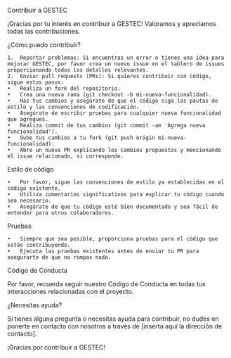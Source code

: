 Contribuir a GESTEC

¡Gracias por tu interés en contribuir a GESTEC! Valoramos y apreciamos todas las contribuciones.

¿Cómo puedo contribuir?

	1.	Reportar problemas: Si encuentras un error o tienes una idea para mejorar GESTEC, por favor crea un nuevo issue en el tablero de issues proporcionando todos los detalles relevantes.
	2.	Enviar pull requests (PRs): Si quieres contribuir con código, sigue estos pasos:
	•	Realiza un fork del repositorio.
	•	Crea una nueva rama (git checkout -b mi-nueva-funcionalidad).
	•	Haz tus cambios y asegúrate de que el código siga las pautas de estilo y las convenciones de codificación.
	•	Asegúrate de escribir pruebas para cualquier nueva funcionalidad que agregues.
	•	Realiza commit de tus cambios (git commit -am 'Agrega nueva funcionalidad').
	•	Sube tus cambios a tu fork (git push origin mi-nueva-funcionalidad).
	•	Abre un nuevo PR explicando los cambios propuestos y mencionando el issue relacionado, si corresponde.

Estilo de código

	•	Por favor, sigue las convenciones de estilo ya establecidas en el código existente.
	•	Utiliza comentarios significativos para explicar tu código cuando sea necesario.
	•	Asegúrate de que tu código esté bien documentado y sea fácil de entender para otros colaboradores.

Pruebas

	•	Siempre que sea posible, proporciona pruebas para el código que estás contribuyendo.
	•	Ejecuta las pruebas existentes antes de enviar tu PR para asegurarte de que no rompas nada.

Código de Conducta

Por favor, recuerda seguir nuestro Código de Conducta en todas tus interacciones relacionadas con el proyecto.

¿Necesitas ayuda?

Si tienes alguna pregunta o necesitas ayuda para contribuir, no dudes en ponerte en contacto con nosotros a través de [inserta aquí la dirección de contacto].

¡Gracias por contribuir a GESTEC!
